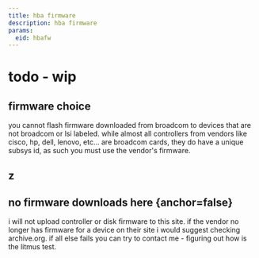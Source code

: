 ```yaml
---
title: hba firmware
description: hba firmware
params:
  eid: hbafw
---
```

# todo - wip

## firmware choice
you cannot flash firmware downloaded from broadcom to devices that are not broadcom or lsi labeled. while almost all controllers from vendors like cisco, hp, dell, lenovo, etc... are broadcom cards, they do have a unique subsys id, as such you must use the vendor's firmware.

## z

## no firmware downloads here {anchor=false}
i will not upload controller or disk firmware to this site. if the vendor no longer has firmware for a device on their site i would suggest checking archive.org. if all else fails you can try to contact me - figuring out how is the litmus test.
